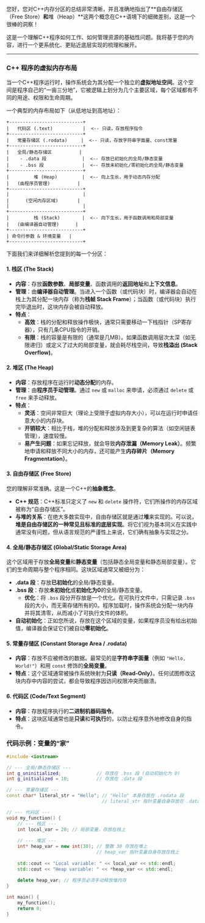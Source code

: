 您好，您对C++内存分区的总结非常清晰，并且准确地指出了\*\*自由存储区（Free Store）**和**堆（Heap）\*\*这两个概念在C++语境下的细微差别，这是一个很棒的洞察！

这是一个理解C++程序如何工作、如何管理资源的基础性问题。我将基于您的内容，进行一个更系统化、更贴近底层实现的梳理和展开。

-----

### C++ 程序的虚拟内存布局

当一个C++程序运行时，操作系统会为其分配一个独立的**虚拟地址空间**。这个空间是程序自己的“一亩三分地”，它被逻辑上划分为几个主要区域，每个区域都有不同的用途、权限和生命周期。

一个典型的内存布局如下（从低地址到高地址）：

```
+---------------------------+
|   代码区 (.text)           |  <-- 只读，存放程序指令
+---------------------------+
|   常量存储区 (.rodata)     |  <-- 只读，存放字符串字面量、const常量
+---------------------------+
|   全局/静态存储区          |
|    - .data 段             |  <-- 存放已初始化的全局/静态变量
|    - .bss 段              |  <-- 存放未初始化/零初始化的全局/静态变量
+---------------------------+
|         堆 (Heap)         |  <-- 向上生长，用于动态内存分配
|   (由程序员管理)          |
+---------------------------+
|                           |
|      (空闲内存区域)       |
|                           |
+---------------------------+
|         栈 (Stack)        |  <-- 向下生长，用于函数调用和局部变量
|   (由编译器自动管理)      |
+---------------------------+
| 命令行参数 & 环境变量   |
+---------------------------+
```

下面我们来详细解析您提到的每一个分区：

#### 1\. 栈区 (The Stack)

  * **内容**：存放**函数参数**、**局部变量**、函数调用的**返回地址**和**上下文信息**。
  * **管理**：由**编译器自动管理**。当进入一个函数（或代码块）时，编译器会自动在栈上为其分配一块内存（称为**栈帧 Stack Frame**）；当函数（或代码块）执行完毕退出时，这块内存会被自动释放。
  * **特点**：
      * **高效**：栈的分配和释放操作极快，通常只需要移动一下栈指针（SP寄存器），只有几条CPU指令的开销。
      * **有限**：栈的容量是有限的（通常是几MB）。如果函数调用层次太深（如无限递归）或定义了过大的局部变量，就会耗尽栈空间，导致**栈溢出 (Stack Overflow)**。

#### 2\. 堆区 (The Heap)

  * **内容**：存放程序在运行时**动态分配**的内存。
  * **管理**：由**程序员手动管理**。通过 `new` 或 `malloc` 来申请，必须通过 `delete` 或 `free` 来手动释放。
  * **特点**：
      * **灵活**：空间非常巨大（理论上受限于虚拟内存大小），可以在运行时申请任意大小的内存块。
      * **开销较大**：相比于栈，堆的分配和释放涉及到更复杂的算法（如空闲链表管理），速度较慢。
      * **易产生问题**：如果忘记释放，就会导致**内存泄漏（Memory Leak）**。频繁地申请和释放不同大小的内存，还可能产生**内存碎片（Memory Fragmentation）**。

#### 3\. 自由存储区 (Free Store)

您的理解非常准确。这是一个C++的**抽象概念**。

  * **C++ 规范**：C++标准只定义了 `new` 和 `delete` 操作符，它们所操作的内存区域被称为“自由存储区”。
  * **与堆的关系**：在绝大多数实现中，自由存储区就是通过**堆**来实现的。可以说，**堆是自由存储区的一种常见且标准的底层实现**。将它们视为基本同义在实践中通常没有问题，但从语言规范的严谨性上来说，它们确有抽象与实现之分。

#### 4\. 全局/静态存储区 (Global/Static Storage Area)

这个区域用于存放**全局变量**和**静态变量**（包括静态全局变量和静态局部变量）。它们的生命周期与整个程序相同。这块区域通常又被细分为：

  * **.data 段**：存放**已初始化**的全局/静态变量。
  * **.bss 段**：存放**未初始化**或**初始化为0**的全局/静态变量。
      * **优化**：将 `.bss` 段分开存放是一个优化。在可执行文件中，只需记录 `.bss` 段的大小，而无需存储所有的0。程序加载时，操作系统会分配一块内存并将其清零，从而减小了可执行文件的体积。
  * **自动初始化**：正如您所说，存放在这个区域的变量，如果程序员没有给出初始值，编译器会保证它们被自动**零初始化**。

#### 5\. 常量存储区 (Constant Storage Area / .rodata)

  * **内容**：存放不应被修改的数据。最常见的是**字符串字面量**（例如 `"Hello, World!"`）和用 `const` 修饰的**全局变量**。
  * **特点**：这个区域通常被操作系统映射为**只读（Read-Only）**。任何试图修改这块内存中内容的尝试，都会导致程序因访问权限冲突而崩溃。

#### 6\. 代码区 (Code/Text Segment)

  * **内容**：存放程序执行的**二进制机器码指令**。
  * **特点**：这块区域通常也是**只读**和**可执行**的，以防止程序意外地修改自身的指令。

### 代码示例：变量的“家”

```cpp
#include <iostream>

// --- 全局/静态存储区 ---
int g_uninitialized;             // 存放在 .bss 段 (自动初始化为 0)
int g_initialized = 10;          // 存放在 .data 段

// --- 常量存储区 ---
const char* literal_str = "Hello"; // "Hello" 本身存放在 .rodata 段
                                   // literal_str 指针变量自身存放在 .data 段

// --- 代码区 ---
void my_function() {
    // --- 栈区 ---
    int local_var = 20; // 局部变量，存放在栈上
    
    // --- 堆区 ---
    int* heap_var = new int(30); // 整数 30 存放在堆上
                                 // heap_var 指针变量自身存放在栈上
    
    std::cout << "Local variable: " << local_var << std::endl;
    std::cout << "Heap variable: " << *heap_var << std::endl;
    
    delete heap_var; // 程序员必须手动释放堆内存
}

int main() {
    my_function();
    return 0;
}
```